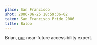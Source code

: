 ```yaml
---
place: San Francisco
shot: 2006-06-25 18:59:36+02
taken: San Francisco Pride 2006
title: Baloo
---
```


Brian, [our](http://civicrm.org/) near-future accessibility expert.
